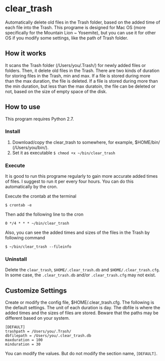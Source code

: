 clear\_trash
===========
Automatically delete old files in the Trash folder, based on the added time of each file into the Trash. This programe is designed for Mac OS (more specifically for the Mountain Lion ~ Yosemite), but you can use it for other OS if you modify some settings, like the path of Trash folder.

How it works
------------
It scans the Trash folder (/Users/you/.Trash/) for newly added files or folders. Then, it delete old files in the Trash. There are two kinds of duration for storing files in the Trash, min and max. If a file is stored during more than the max duration, the file is deleted. If a file is stored during more than the min duration, but less than the max duratoin, the file can be deleted or not, based on the size of empty space of the disk.

How to use
----------
This program requires Python 2.7.

### Install ###
1.	Download/copy the clear\_trash to somewhere, for example, $HOME/bin/ (/Users/you/bin/).
2.	Set it as executable
	<code>$ chmod +x ~/bin/clear_trash</code>

### Execute ###
It is good to run this programe regularly to gain more accurate added times of files. I suggest to run it per every four hours. You can do this automatically by the cron.

Execute the crontab at the terminal

	$ crontab -e

Then add the following line to the cron

	0 */4 * * * ~/bin/clear_trash

Also, you can see the added times and sizes of the files in the Trash by following command
	
	$ ~/bin/clear_trash --fileinfo

### Uninstall ###
Delete the `clear_trash`, `$HOME/.clear_trash.db` and `$HOME/.clear_trash.cfg`. In some case, the `.clear_trash.db` and/or `.clear_trash.cfg` may not exist.

Customize Settings
------------------
Create or modify the config file, $HOME/.clear\_trash.cfg. The following is the default settings. The unit of each duration is day. The dbfile is where the added times and the sizes of files are stored. Beware that the paths may be different based on your system.

	[DEFAULT]
	trashpath = /Users/you/.Trash/
	dbfilepath = /Users/you/.clear_trash.db
	maxduration = 100
	minduration = 30

You can modify the values. But do not modify the section name, `[DEFAULT]`.

